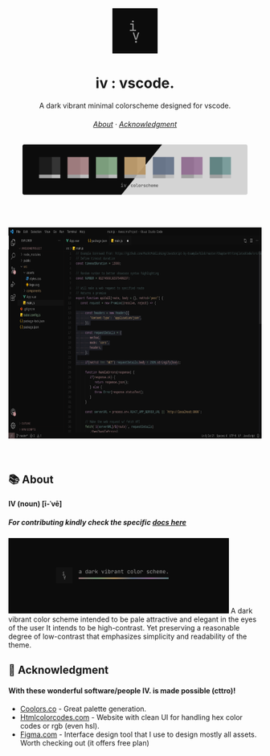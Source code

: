 <div align="center">
  <img src="assets/logo.png" width="90" height="90" />
  <h1>iv : vscode.</h1>
  <p>A dark vibrant minimal colorscheme designed for vscode.</p>
  <h6>
    <a href="#-about">About</a> ·
    <a href="#-acknowledgment">Acknowledgment</a>
  </h6>

  
  <img src="assets/colorscheme.png" height="100" />
    
</div>


<br></br>
<div align="center">
  <img src="assets/preview.png" height="420" />
</div>
<br></br>

## 📚 About
#### IV (noun) [ī-ˈvē]
##### For contributing kindly check the specific [docs here](contributing.md)

<img src="assets/banner.png" height="150" />  
A dark vibrant color scheme intended to be pale attractive and elegant in the eyes of the user It intends to be high-contrast.   
Yet preserving a reasonable degree of low-contrast that emphasizes simplicity and readability of the theme.  

## 💝 Acknowledgment
#### With these wonderful software/people IV. is made possible (cttro)!

- [Coolors.co](https://coolors.co) - Great palette generation.
- [Htmlcolorcodes.com](https://htmlcolorcodes.com) - Website with clean UI for handling hex color codes or rgb (even hsl).
- [Figma.com](https://figma.com) - Interface design tool that I use to design mostly all assets. Worth checking out (it offers free plan)
